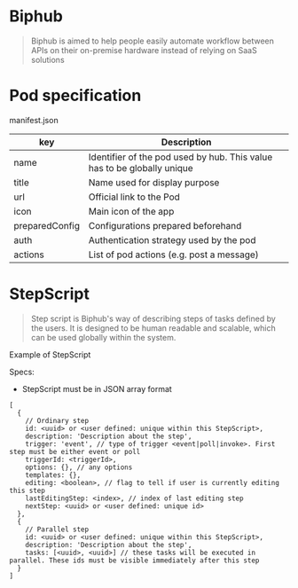 # Biphub
> Biphub is aimed to help people easily automate workflow between APIs
> on their on-premise hardware instead of relying on SaaS solutions

# Pod specification

manifest.json

| key             | Description |
| --------------- | ------------------------------------------------------------------------ |
| name            | Identifier of the pod used by hub. This value has to be globally unique  |
| title           | Name used for display purpose  |
| url             | Official link to the Pod |
| icon            | Main icon of the app |
| preparedConfig  | Configurations prepared beforehand |
| auth            | Authentication strategy used by the pod |
| actions         | List of pod actions (e.g. post a message) |


# StepScript

> Step script is Biphub's way of describing steps of tasks defined by the
> users. It is designed to be human readable and scalable,
> which can be used globally within the system.

Example of StepScript

Specs:
- StepScript must be in JSON array format

```
[
  {
    // Ordinary step
    id: <uuid> or <user defined: unique within this StepScript>,
    description: 'Description about the step',
    trigger: 'event', // type of trigger <event|poll|invoke>. First step must be either event or poll
    triggerId: <triggerId>,
    options: {}, // any options
    templates: {},
    editing: <boolean>, // flag to tell if user is currently editing this step
    lastEditingStep: <index>, // index of last editing step
    nextStep: <uuid> or <user defined: unique id>
  },
  {
    // Parallel step
    id: <uuid> or <user defined: unique within this StepScript>,
    description: 'Description about the step',
    tasks: [<uuid>, <uuid>] // these tasks will be executed in parallel. These ids must be visible immediately after this step
  }
]
```
